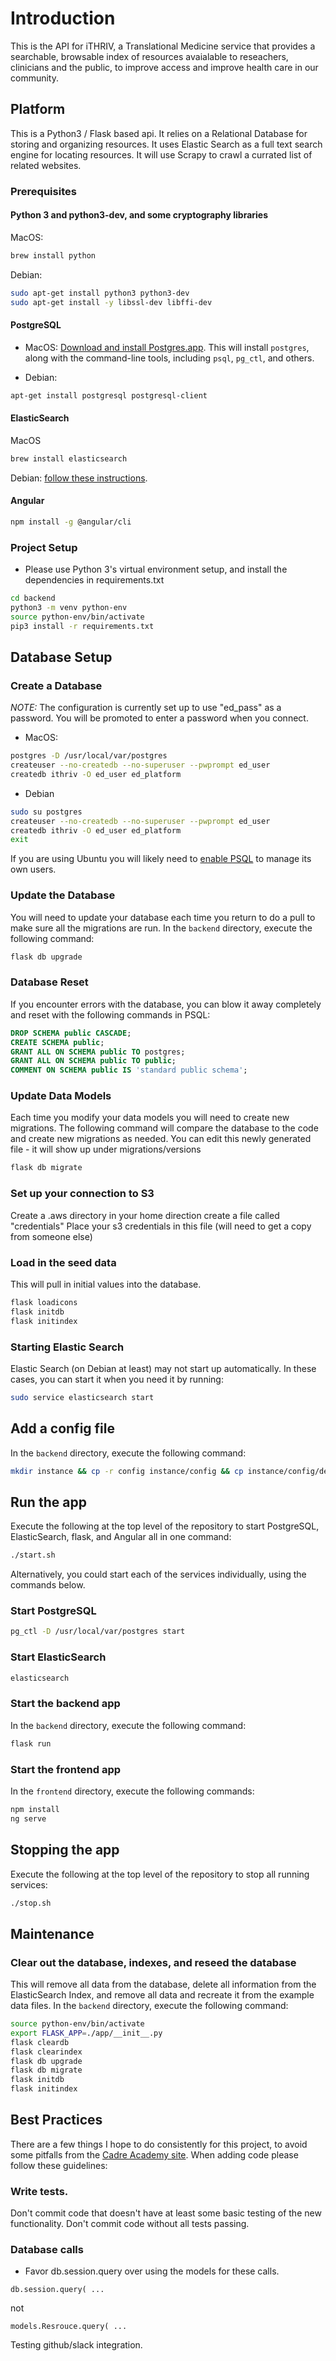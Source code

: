 # Introduction
This is the API for iTHRIV, a Translational Medicine service that provides a searchable, browsable index of resources avaialable to reseachers, clinicians and the public, to improve access and improve health care in our community.

## Platform
This is a Python3 / Flask based api. It relies on a Relational Database for storing and organizing resources.  It uses Elastic Search as a full text search engine for locating resources.  It will use Scrapy to crawl a currated list of related websites.

### Prerequisites
#### Python 3 and python3-dev, and some cryptography libraries
MacOS:
```BASH
brew install python
```

Debian:
```bash
sudo apt-get install python3 python3-dev
sudo apt-get install -y libssl-dev libffi-dev
```

#### PostgreSQL
* MacOS:
[Download and install Postgres.app](https://postgresapp.com). This will install `postgres`, along with the command-line tools, including `psql`, `pg_ctl`, and others.

* Debian:
```BASH
apt-get install postgresql postgresql-client
```

#### ElasticSearch
MacOS
```BASH
brew install elasticsearch
```

Debian:
[follow these instructions](https://www.elastic.co/guide/en/elasticsearch/reference/current/deb.html).

#### Angular
```BASH
npm install -g @angular/cli
```

### Project Setup
* Please use Python 3's virtual environment setup, and install the dependencies in requirements.txt
```bash
cd backend
python3 -m venv python-env
source python-env/bin/activate
pip3 install -r requirements.txt
```

## Database Setup
### Create a Database
*NOTE:* The configuration is currently set up to use "ed_pass" as a password.  You will be promoted to enter a password when you connect.
* MacOS:
```BASH
postgres -D /usr/local/var/postgres
createuser --no-createdb --no-superuser --pwprompt ed_user
createdb ithriv -O ed_user ed_platform
```

* Debian
```BASH
sudo su postgres
createuser --no-createdb --no-superuser --pwprompt ed_user
createdb ithriv -O ed_user ed_platform
exit
```
If you are using Ubuntu you will likely need to [enable PSQL](https://help.ubuntu.com/community/PostgreSQL#Managing_users_and_rights) to manage its own users.

### Update the Database
You will need to update your database each time you return to do a pull to make sure all the migrations are run. In the `backend` directory, execute the following command:
```BASH
flask db upgrade
```
### Database Reset
If you encounter errors with the database, you can blow it away completely and reset with the following commands in PSQL:
```SQL
DROP SCHEMA public CASCADE;
CREATE SCHEMA public;
GRANT ALL ON SCHEMA public TO postgres;
GRANT ALL ON SCHEMA public TO public;
COMMENT ON SCHEMA public IS 'standard public schema';
```

### Update Data Models
Each time you modify your data models you will need to create new migrations. The following command will compare the database to the code and create new migrations as needed.  You can edit this newly generated file - it will show up under migrations/versions
```BASH
flask db migrate
```

### Set up your connection to S3
Create a .aws directory in your home direction
create a file called "credentials"
Place your s3 credentials in this file (will need to get a copy from someone else)



### Load in the seed data
This will pull in initial values into the database.
```BASH
flask loadicons
flask initdb
flask initindex
```

### Starting Elastic Search
Elastic Search (on Debian at least) may not start up automatically.  In these cases, you can start it 
when you need it by running:
```BASH
sudo service elasticsearch start
```

## Add a config file
In the `backend` directory, execute the following command:
```BASH
mkdir instance && cp -r config instance/config && cp instance/config/default.py instance/config.py
```

## Run the app
Execute the following at the top level of the repository to start PostgreSQL, ElasticSearch, flask, and Angular all in one command:
```BASH
./start.sh
```

Alternatively, you could start each of the services individually, using the commands below.

### Start PostgreSQL
```BASH
pg_ctl -D /usr/local/var/postgres start
```

### Start ElasticSearch
```BASH
elasticsearch
```

### Start the backend app
In the `backend` directory, execute the following command:
```BASH
flask run
```

### Start the frontend app
In the `frontend` directory, execute the following commands:
```BASH
npm install
ng serve
```

## Stopping the app
Execute the following at the top level of the repository to stop all running services:
```BASH
./stop.sh
```


## Maintenance

### Clear out the database, indexes, and reseed the database
This will remove all data from the database, delete all information from the ElasticSearch Index, and remove all data and recreate it from the example data files. In the `backend` directory, execute the following command:
```BASH
source python-env/bin/activate
export FLASK_APP=./app/__init__.py
flask cleardb
flask clearindex
flask db upgrade
flask db migrate
flask initdb
flask initindex
```

## Best Practices
There are a few things I hope to do consistently for this project, to avoid some pitfalls from the [Cadre Academy site](https://education.cadre.virginia.edu/#/home).  When adding code please follow these guidelines:

### Write tests.
Don't commit code that doesn't have at least some basic testing of the new functionality.  Don't commit code without all tests passing.


### Database calls
* Favor db.session.query over using the models for these calls.
```
db.session.query( ...
```
not
```
models.Resrouce.query( ...
```

Testing github/slack integration.